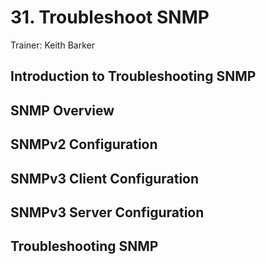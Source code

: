 # 31. Troubleshoot SNMP

Trainer: Keith Barker


## Introduction to Troubleshooting SNMP




## SNMP Overview




## SNMPv2 Configuration




## SNMPv3 Client Configuration




## SNMPv3 Server Configuration




## Troubleshooting SNMP



